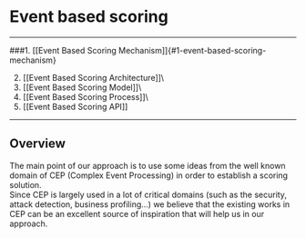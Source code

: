 <!--
parent:
    title: Results_And_Events
author:
    - 'Jérôme Bogaerts'
created_at: '2011-03-04 11:16:54'
updated_at: '2013-03-13 13:10:31'
tags:
    - 'Results And Events'
-->

Event based scoring
===================

------------------------------------------------------------------------

###1. [[Event Based Scoring Mechanism]]\{#1-event-based-scoring-mechanism}

2. [[Event Based Scoring Architecture]]\
3. [[Event Based Scoring Model]]\
4. [[Event Based Scoring Process]]\
5. [[Event Based Scoring API]]

------------------------------------------------------------------------

Overview
--------

The main point of our approach is to use some ideas from the well known domain of CEP (Complex Event Processing) in order to establish a scoring solution.\
Since CEP is largely used in a lot of critical domains (such as the security, attack detection, business profiling…) we believe that the existing works in CEP can be an excellent source of inspiration that will help us in our approach.

